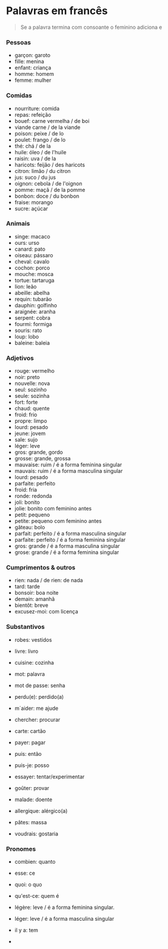 # Palavras em francês

> Se a palavra termina com consoante o feminino adiciona e

### Pessoas

- garçon: garoto
- fille: menina
- enfant: criança
- homme: homem
- femme: mulher

### Comidas
- nourriture: comida
- repas: refeição
- bouef: carne vermelha / de boi
- viande carne / de la viande
- poison: peixe / de lo
- poulet: frango / de lo
- thé: chá / de la
- huile: óleo / de l'huile
- raisin: uva / de la
- haricots: feijão / des haricots
- citron: limão / du citron
- jus: suco / du jus
- oignon: cebola / de l'oignon
- pomme: maçã / de la pomme
- bonbon: doce / du bonbon
- fraise: morango
- sucre: açúcar


### Animais 
- singe: macaco
- ours: urso
- canard: pato
- oiseau: pássaro
- cheval: cavalo
- cochon: porco
- mouche: mosca
- tortue: tartaruga
- lion: leão
- abeille: abelha
- requin: tubarão
- dauphin: golfinho
- araignée: aranha
- serpent: cobra
- fourmi: formiga
- souris: rato
- loup: lobo
- baleine: baleia



### Adjetivos
- rouge: vermelho
- noir: preto
- nouvelle: nova
- seul: sozinho
- seule: sozinha
- fort: forte
- chaud: quente
- froid: frio
- propre: limpo
- lourd: pesado
- jeune: jovem 
- sale: sujo
- léger: leve
- gros: grande, gordo
- grosse: grande, grossa
- mauvaise: ruim / é a forma feminina singular
- mauvais: ruim / é a forma masculina singular
- lourd: pesado
- parfaite: perfeito
- froid: fria
- ronde: redonda
- joli: bonito
- jolie: bonito  com feminino antes
- petit: pequeno
- petite: pequeno  com feminino antes
- gâteau: bolo
- parfait: perfeito / é a forma masculina singular
- parfaite: perfeito / é a forma feminina singular
- gros: grande / é a forma masculina singular
- grose: grande / é a forma feminina singular



### Cumprimentos & outros
- rien: nada / de rien: de nada
- tard: tarde
- bonsoir: boa noite
- demain: amanhã 
- bientôt: breve
- excusez-moi: com licença


### Substantivos
- robes: vestidos
- livre: livro
- cuisine: cozinha

- mot: palavra
- mot de passe: senha
- perdu(e): perdido(a)
- m´aider: me ajude
- chercher: procurar
- carte: cartão
- payer: pagar
- puis: então
- puis-je: posso
- essayer: tentar/experimentar
- goûter: provar
- malade: doente
- allergique: alérgico(a)
- pâtes: massa
- voudrais: gostaria


### Pronomes
- combien: quanto
- esse: ce
- quoi: o quo
- qu'est-ce: quem é



- légère: leve / é a forma feminina singular.
- léger: leve / é a forma masculina singular



- il y a: tem
- 